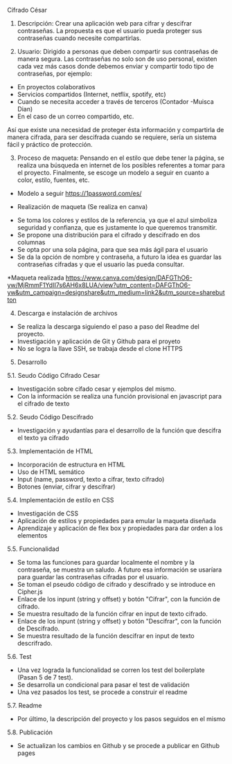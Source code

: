 Cifrado César

1. Descripción: 
Crear una aplicación web para cifrar y descifrar contraseñas. La propuesta es que el usuario pueda proteger sus contraseñas cuando necesite compartirlas.

2. Usuario:
Dirigido a personas que deben compartir sus contraseñas de manera segura. Las contraseñas no solo son de uso personal, existen cada vez más casos donde debemos enviar y compartir todo tipo de contraseñas, por ejemplo:

- En proyectos colaborativos 
- Servicios compartidos (Internet, netflix, spotify, etc)
- Cuando se necesita acceder a través de terceros (Contador -Muisca Dian)
- En el caso de un correo compartido, etc.

Así que existe una necesidad de proteger ésta información y compartirla de manera cifrada, para ser descifrada cuando se requiere, sería un sistema fácil y práctico de protección.

3. Proceso de maqueta:
Pensando en el estilo que debe tener la página, se realiza una búsqueda en internet de los posibles referentes a tomar para el proyecto. Finalmente, se escoge un modelo a seguir en cuanto a color, estilo, fuentes, etc.

* Modelo a seguir
https://1password.com/es/

* Realización de maqueta (Se realiza en canva)
- Se toma los colores y estilos de la referencia, ya que el azul simboliza seguridad y   confianza, que es justamente lo que queremos transmitir. 
- Se propone una distribución para el cifrado y descifrado en dos columnas
- Se opta por una sola página, para que sea más ágil para el usuario
- Se da la opción de nombre y contraseña, a futuro la idea es guardar las contraseñas cifradas y que el usuario las pueda consultar.

*Maqueta realizada
https://www.canva.com/design/DAFGThO6-yw/MjRmmF1YdII7s6AH6x8LUA/view?utm_content=DAFGThO6-yw&utm_campaign=designshare&utm_medium=link2&utm_source=sharebutton


4. Descarga e instalación de archivos
- Se realiza la descarga siguiendo el paso a paso del Readme del proyecto.
- Investigación y aplicación de Git y Github para el proyeto
- No se logra la llave SSH, se trabaja desde el clone HTTPS

5. Desarrollo

5.1. Seudo Código Cifrado Cesar
- Investigación sobre cifado cesar y ejemplos del mismo. 
- Con la información se realiza una función provisional en javascript para el cifrado de texto

5.2. Seudo Código Descifrado
- Investigación y ayudantías para el desarrollo de la función que descifra el texto ya cifrado

5.3. Implementación de HTML
- Incorporación de estructura en HTML
- Uso de HTML semático
- Input (name, password, texto a cifrar, texto cifrado)
- Botones (enviar, cifrar y descifrar)

5.4. Implementación de estilo en CSS
- Investigación de CSS 
- Aplicación de estilos y propiedades para emular la maqueta diseñada
- Aprendizaje y aplicación de flex box y propiedades para dar orden a los elementos

5.5. Funcionalidad
- Se toma las funciones para guardar localmente el nombre y la contraseña, se muestra un saludo. A futuro esa información se usaríara para guardar las contraseñas cifradas por el usuario.
- Se toman el pseudo código de cifrado y descifrado y se introduce en Cipher.js
- Enlace de los inpunt (string y offset) y botón "Cifrar", con la función de cifrado.
- Se muestra resultado de la función cifrar en input de texto cifrado.
- Enlace de los inpunt (string y offset) y botón "Descifrar", con la función de Descifrado.
- Se muestra resultado de la función descifrar en input de texto descrifrado.

5.6. Test
- Una vez lograda la funcionalidad se corren los test del boilerplate (Pasan 5 de 7 test).
- Se desarrolla un condicional para pasar el test de validación
- Una vez pasados los test, se procede a construir el readme

5.7. Readme
- Por último, la descripción del proyecto y los pasos seguidos en el mismo

5.8. Publicación 
- Se actualizan los cambios en Github y se procede a publicar en Github pages

